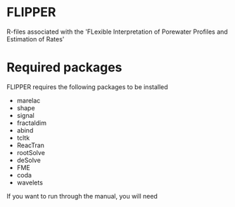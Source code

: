 # FLIPPER
R-files associated with the 'FLexible Interpretation of Porewater Profiles and Estimation of Rates'

# Required packages
FLIPPER requires the following packages to be installed
- marelac
- shape
- signal
- fractaldim
- abind
- tcltk
- ReacTran
- rootSolve
- deSolve
- FME
- coda
- wavelets

If you want to run through the manual, you will need 